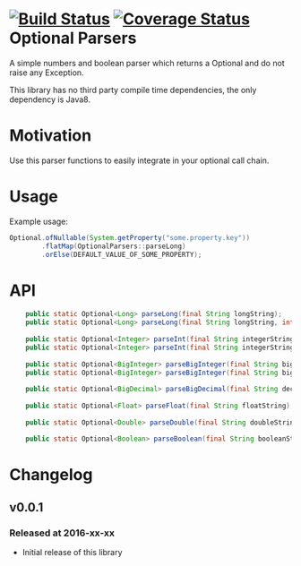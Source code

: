 [![Build Status](https://travis-ci.org/spjoe/optional-parsers.svg?branch=master)](https://travis-ci.org/spjoe/optional-parsers)
[![Coverage Status](https://coveralls.io/repos/spjoe/optional-parsers/badge.png?branch=master)](https://coveralls.io/r/spjoe/)
Optional Parsers
================

A simple numbers and boolean parser which returns a Optional and do not
raise any Exception.

This library has no third party compile time dependencies, 
the only dependency is Java8.

Motivation
==========
Use this parser functions to easily integrate in your optional call 
chain.

Usage
=====

Example usage:
```java
Optional.ofNullable(System.getProperty("some.property.key"))
        .flatMap(OptionalParsers::parseLong)
        .orElse(DEFAULT_VALUE_OF_SOME_PROPERTY);
```

API
===

```java
    public static Optional<Long> parseLong(final String longString);
    public static Optional<Long> parseLong(final String longString, int radix);
    
    public static Optional<Integer> parseInt(final String integerString);
    public static Optional<Integer> parseInt(final String integerString, int radix);
    
    public static Optional<BigInteger> parseBigInteger(final String bigIntegerString);
    public static Optional<BigInteger> parseBigInteger(final String bigIntegerString, final int radix);
    
    public static Optional<BigDecimal> parseBigDecimal(final String decimalString);
    
    public static Optional<Float> parseFloat(final String floatString);
    
    public static Optional<Double> parseDouble(final String doubleString);

    public static Optional<Boolean> parseBoolean(final String booleanString);
```


Changelog
=========
v0.0.1
------
### Released at 2016-xx-xx
- Initial release of this library